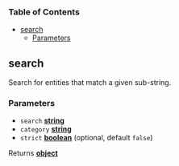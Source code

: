 <!-- Generated by documentation.js. Update this documentation by updating the source code. -->

### Table of Contents

*   [search][1]
    *   [Parameters][2]

## search

Search for entities that match a given sub-string.

### Parameters

*   `search` **[string][3]** 
*   `category` **[string][3]** 
*   `strict` **[boolean][4]**  (optional, default `false`)

Returns **[object][5]** 

[1]: #search

[2]: #parameters

[3]: https://developer.mozilla.org/docs/Web/JavaScript/Reference/Global_Objects/String

[4]: https://developer.mozilla.org/docs/Web/JavaScript/Reference/Global_Objects/Boolean

[5]: https://developer.mozilla.org/docs/Web/JavaScript/Reference/Global_Objects/Object
